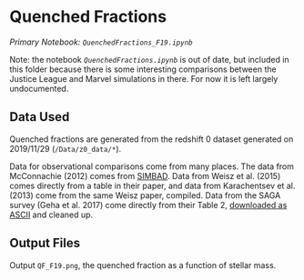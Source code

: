 # Quenched Fractions

*Primary Notebook: `QuenchedFractions_F19.ipynb`*

Note: the notebook *`QuenchedFractions.ipynb`* is out of date, but included in this folder because there is some interesting comparisons between the Justice League and Marvel simulations in there. For now it is left largely undocumented. 

## Data Used

Quenched fractions are generated from the redshift 0 dataset generated on 2019/11/29 (`/Data/z0_data/*`). 

Data for observational comparisons come from many places. The data from McConnachie (2012) comes from [SIMBAD](http://simbad.u-strasbg.fr/simbad/sim-ref?querymethod=bib&simbo=on&submit=submit+bibcode&bibcode=2012AJ....144....4M). Data from Weisz et al. (2015) comes directly from a table in their paper, and data from Karachentsev et al. (2013) come from the same Weisz paper, compiled. Data from the SAGA survey (Geha et al. 2017) come directly from their Table 2, [downloaded as ASCII](https://iopscience.iop.org/0004-637X/847/1/4/suppdata/apjaa8626t2_ascii.txt) and cleaned up. 


## Output Files

Output `QF_F19.png`, the quenched fraction as a function of stellar mass. 


